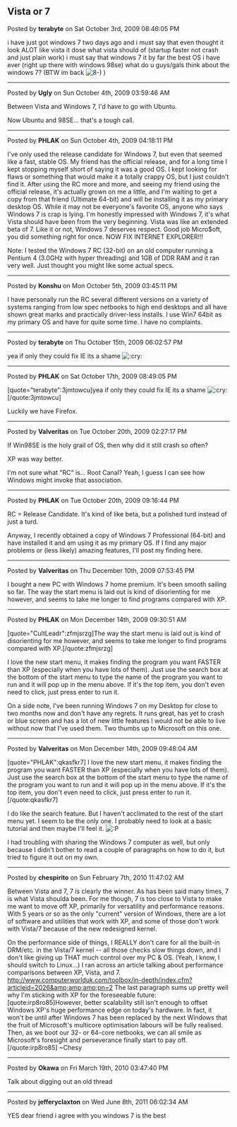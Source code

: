 ## Vista or 7
Posted by **terabyte** on Sat October 3rd, 2009 08:46:05 PM

i have just got windows 7 two days ago and i must say that even thought it look ALOT like vista it dose what vista should of (startup faster not crash and just plain work) i must say that windows 7 it by far the best OS i have ever (right up there with windows 98se) what do u guys/gals think about the windows 7? (BTW im back  <!-- s8-) --><img src="{SMILIES_PATH}/icon_cool.gif" alt="8-)" title="Cool" /><!-- s8-) -->  )

--------------------------------------------------------------------------------

Posted by **Ugly** on Sun October 4th, 2009 03:59:46 AM

Between Vista and Windows 7, I'd have to go with Ubuntu.

Now Ubuntu and 98SE... that's a tough call.

--------------------------------------------------------------------------------

Posted by **PHLAK** on Sun October 4th, 2009 04:18:11 PM

I've only used the release candidate for Windows 7, but even that seemed like a fast, stable OS.  My friend has the official release, and for a long time I kept stopping myself short of saying it was a good OS.  I kept looking for flaws or something that would make it a totally crappy OS, but I just couldn't find it.  After using the RC more and more, and seeing my friend using the official release, it's actually grown on me a little, and I'm waiting to get a copy from that friend (Ultimate 64-bit) and will be installing it as my primary desktop OS.  While it may not be everyone's favorite OS, anyone who says Windows 7 is crap is lying.  I'm honestly impressed with Windows 7, it's what Vista should have been from the very beginning.  Vista was like an extended beta of 7.  Like it or not, Windows 7 deserves respect.  Good job Micro$oft, you did something right for once.  NOW FIX INTERNET EXPLORER!!!

Note: I tested the Windows 7 RC (32-bit) on an old computer running a Pentium 4 (3.0GHz with hyper threading) and 1GB of DDR RAM and it ran very well.  Just thought you might like some actual specs.

--------------------------------------------------------------------------------

Posted by **Konshu** on Mon October 5th, 2009 03:45:11 PM

I have personally run the RC several different versions on a variety of systems ranging from low spec netbooks to high end desktops and all have shown great marks and practically driver-less installs. I use Win7 64bit as my primary OS and have for quite some time. I have no complaints.

--------------------------------------------------------------------------------

Posted by **terabyte** on Thu October 15th, 2009 06:02:57 PM

yea if only they could fix IE its a shame <!-- s:cry: --><img src="{SMILIES_PATH}/icon_cry.gif" alt=":cry:" title="Crying or Very Sad" /><!-- s:cry: -->

--------------------------------------------------------------------------------

Posted by **PHLAK** on Sat October 17th, 2009 08:49:05 PM

[quote="terabyte":3jmtowcu]yea if only they could fix IE its a shame <!-- s:cry: --><img src="{SMILIES_PATH}/icon_cry.gif" alt=":cry:" title="Crying or Very Sad" /><!-- s:cry: -->[/quote:3jmtowcu]

Luckily we have Firefox.

--------------------------------------------------------------------------------

Posted by **Valveritas** on Tue October 20th, 2009 02:27:17 PM

If Win98SE is the holy grail of OS, then why did it still crash so often?  

XP was way better.

I'm not sure what "RC" is... Root Canal?  Yeah, I guess I can see how Windows might invoke that association.

--------------------------------------------------------------------------------

Posted by **PHLAK** on Tue October 20th, 2009 09:16:44 PM

RC = Release Candidate.  It's kind of like beta, but a polished turd instead of just a turd.

Anyway, I recently obtained a copy of Windows 7 Professional (64-bit) and have installed it and am using it as my primary OS.  If I find any major problems or (less likely) amazing features, I'll post my finding here.

--------------------------------------------------------------------------------

Posted by **Valveritas** on Thu December 10th, 2009 07:53:45 PM

I bought a new PC with Windows 7 home premium.   It's been smooth sailing so far.  The way the start menu is laid out is kind of disorienting for me however, and seems to take me longer to find programs compared with XP.

--------------------------------------------------------------------------------

Posted by **PHLAK** on Mon December 14th, 2009 09:30:51 AM

[quote="CultLeadr":zfmjsrzg]The way the start menu is laid out is kind of disorienting for me however, and seems to take me longer to find programs compared with XP.[/quote:zfmjsrzg]

I love the new start menu, it makes finding the program you want FASTER than XP (especially when you have lots of them).  Just use the search box at the bottom of the start menu to type the name of the program you want to run and it will pop up in the menu above.  If it's the top item, you don't even need to click, just press enter to run it.

On a side note, I've been running Windows 7 on my Desktop for close to two months now and don't have any regrets.  It runs great, has yet to crash or blue screen and has a lot of new little features I would not be able to live without now that I've used them.  Two thumbs up to Microsoft on this one.

--------------------------------------------------------------------------------

Posted by **Valveritas** on Mon December 14th, 2009 09:48:04 AM

[quote="PHLAK":qkasfkr7]
I love the new start menu, it makes finding the program you want FASTER than XP (especially when you have lots of them).  Just use the search box at the bottom of the start menu to type the name of the program you want to run and it will pop up in the menu above.  If it's the top item, you don't even need to click, just press enter to run it.  [/quote:qkasfkr7]

I do like the search feature.  But I haven't acclimated to the rest of the start menu yet.  I seem to be the only one.  I probably need to look at a basic tutorial and then maybe I'll feel it.  <!-- s:P --><img src="{SMILIES_PATH}/icon_razz.gif" alt=":P" title="Razz" /><!-- s:P -->

I had troubling with sharing the Windows 7 computer as well, but only because I didn't bother to read a couple of paragraphs on how to do it, but  tried to figure it out on my own.

--------------------------------------------------------------------------------

Posted by **chespirito** on Sun February 7th, 2010 11:47:02 AM

Between Vista and 7, 7 is clearly the winner.  As has been said many times, 7 is what Vista shoulda been.
For me though, 7 is too close to Vista to make me want to move off XP, primarily for versatility and performance reasons.  With 5 years or so as the only "current" version of Windows, there are a lot of software and utilities that work with XP, and some of those don't work with Vista/7 because of the new redesigned kernel.

On the performance side of things, I REALLY don't care for all the built-in DRM/etc. in the Vista/7 kernel -- all those checks slow things down, and I don't like giving up THAT much control over my PC  &amp;  OS.  (Yeah, I know, I should switch to Linux...)  I ran across an article talking about performance comparisons between XP, Vista, and 7.
<http://www.computerworlduk.com/toolbox/in-depth/index.cfm?articleid=2026&amp;amp;amp;pn=2>
The last paragraph sums up pretty well why I'm sticking with XP for the foreseeable future:
[quote:irp8ro85]However, better scalability still isn't enough to offset Windows XP's huge performance edge on today's hardware. In fact, it won't be until after Windows 7 has been replaced by the next Windows that the fruit of Microsoft's multicore optimisation labours will be fully realised. Then, as we boot our 32- or 64-core netbooks, we can all smile as Microsoft's foresight and perseverance finally start to pay off.[/quote:irp8ro85]
~Chesy

--------------------------------------------------------------------------------

Posted by **Okawa** on Fri March 19th, 2010 03:47:40 PM

Talk about digging out an old thread

--------------------------------------------------------------------------------

Posted by **jefferyclaxton** on Wed June 8th, 2011 06:02:34 AM

YES dear friend i agree with you windows 7 is the best
